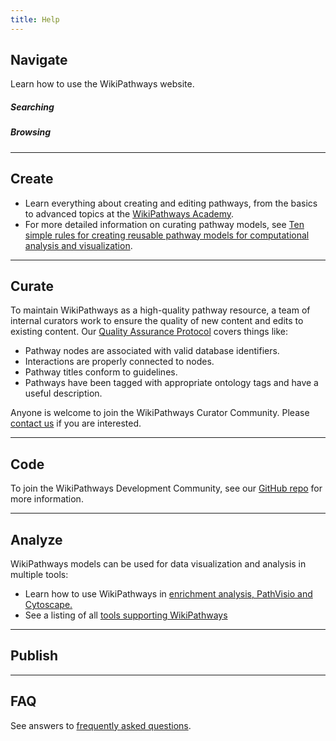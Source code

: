 ```yaml
---
title: Help
---
```

<div id="navigate">
<h2>Navigate</h2>
<p>Learn how to use the WikiPathways website.</p>

<h5>Searching</h5>
<h5>Browsing</h5>

</div>
<hr>
<div id="create">
<h2>Create</h2>
<ul>
<li>Learn everything about creating and editing pathways, from the basics to advanced topics at the <a href="https://wikipathways.github.io/academy/" target="_blank">WikiPathways Academy</a>.</li>
<li>For more detailed information on curating pathway models, see <a href="https://doi.org/10.1371/journal.pcbi.1009226" target="_blank">Ten simple rules for creating reusable pathway models for computational analysis and visualization</a>.</li> 
</ul>
</div>
<hr>
<div id="curate">
<h2>Curate</h2>
<p>To maintain WikiPathways as a high-quality pathway resource, a team of internal curators work to ensure the quality of new content and edits to existing content. Our <a href="https://new.wikipathways.org/academy/qaprotocol.html" target="_blank">Quality Assurance Protocol</a> covers things like:
<ul>
<li>Pathway nodes are associated with valid database identifiers.</li>
<li>Interactions are properly connected to nodes.</li>
<li>Pathway titles conform to guidelines.</li>
<li>Pathways have been tagged with appropriate ontology tags and have a useful description.</li>
</ul>
</p>
<p>Anyone is welcome to join the WikiPathways Curator Community. Please <a href="https://github.com/wikipathways/wikipathways.github.io/discussions" target="_blank">contact us</a> if you are interested.</p>
</div>
<hr>
<div id="code">
<h2>Code</h2>
<p>To join the WikiPathways Development Community, see our <a href="https://github.com/wikipathways/wikipathways-development" target="_blank">GitHub repo</a> for more information.</p>
</div>
<hr>
<div id="analyze">
<h2>Analyze</h2>
<p>WikiPathways models can be used for data visualization and analysis in multiple tools:</p>
<ul>
    <li>Learn how to use WikiPathways in <a href="/analyze.html">enrichment analysis, PathVisio and Cytoscape.</a></li>
    <li>See a listing of all <a href="/tools.html">tools supporting WikiPathways</a></li>
</ul>
</div>
<hr>
<div id="publish">
<h2>Publish</h2>
</div>
<hr>
<div id="faq">
<h2>FAQ</h2>
<p>See answers to <a href="https://github.com/wikipathways/wikipathways-help/discussions" target="_blank">frequently asked questions</a>.</p>
</div>
<!-- <h2>Request Web service access</h2>
<p>To request web service access for an existing WikiPathways account (for WikiPathways plugin in PathVisio), contact kristina.hanspers[AT]gladstone.ucsf.edu.</p> -->